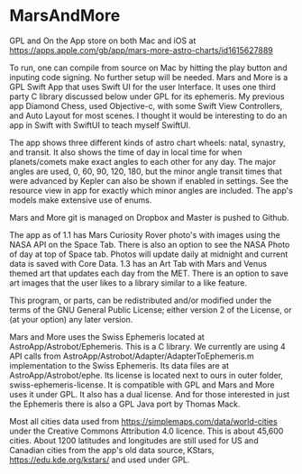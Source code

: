 # MarsAndMore
GPL and On the App store on both Mac and iOS at https://apps.apple.com/gb/app/mars-more-astro-charts/id1615627889

To run, one can compile from source on Mac by hitting the play button and inputing code signing. No further setup will be needed.  Mars and More is a GPL Swift App that uses Swift UI for the user Interface. It uses one third party C library discussed below under GPL for its ephemeris. My previous app Diamond Chess, used Objective-c, with some Swift View Controllers, and Auto Layout for most scenes. I thought it would be interesting to do an app in Swift with SwiftUI to teach myself SwiftUI.

The app shows three different kinds of astro chart wheels: natal, synastry, and transit. It also shows the time of day in local time for when planets/comets make exact angles to each other for any day. The major angles are used, 0, 60, 90, 120, 180, but the minor angle transit times that were advanced by Kepler can also be shown if enabled in settings.  See the resource view in app for exactly which minor angles are included. The app's models make extensive use of enums.

Mars and More git is managed on Dropbox and Master is pushed to Github.

The app as of 1.1 has Mars Curiosity Rover photo's with images using the NASA API on the Space Tab. There is also an option to see the NASA Photo of day at top of Space tab. Photos will update daily at midnight and current data is saved with Core Data. 1.3 has an Art Tab with Mars and Venus themed art that updates each day from the MET. There is an option to save art images that the user likes to a library similar to a like feature.

This program, or parts, can be redistributed and/or modified under the terms of the GNU General Public License; either version 2 of the License, or (at your option) any later version.

Mars and More uses the Swiss Ephemeris located at AstroApp/Astrobot/Ephemeris. This is a C library. We currently are using 4 API calls from AstroApp/Astrobot/Adapter/AdapterToEphemeris.m implementation to the Swiss Ephemeris.  Its data files are at AstroApp/Astrobot/ephe. Its license is located next to ours in outer folder, swiss-ephemeris-license. It is compatible with GPL and Mars and More uses it under GPL. It also has a dual license. And for those interested in just the Ephemeris there is also a GPL Java port by Thomas Mack.

Most all cities data used from https://simplemaps.com/data/world-cities under the Creative Commons Attribution 4.0 licence. This is about 45,600 cities. About 1200 latitudes and longitudes are still used for US and Canadian cities from the app's old data source, KStars, https://edu.kde.org/kstars/ and used under GPL. 

